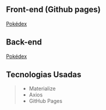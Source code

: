 ## Front-end (Github pages)
[Pokédex](https://keemluvr.github.io/pokedex-page/)

## Back-end
[Pokédex](https://github.com/Keemluvr/pokedex)

## Tecnologias Usadas
>- Materialize
>- Axios
>- GitHub Pages
